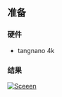 ## 准备

### 硬件

- tangnano 4k

### 结果
[![Sceeen](https://tva1.sinaimg.cn/large/e6c9d24egy1h2qoyz05abj20ry1dudm0.jpg)](https://youtube.com/shorts/S9ERI2q2dWQ?feature=share)
